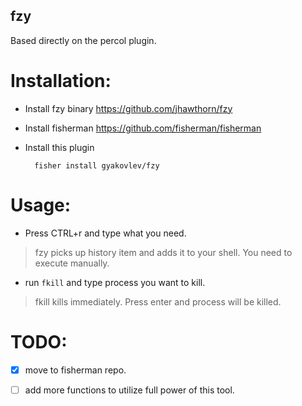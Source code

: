 fzy
----

Based directly on the percol plugin.

# Installation:

- Install fzy binary https://github.com/jhawthorn/fzy
- Install fisherman https://github.com/fisherman/fisherman
- Install this plugin 

        fisher install gyakovlev/fzy

# Usage:

- Press CTRL+r and type what you need.

> fzy picks up history item and adds it to your shell. You need to execute manually.

- run ```fkill``` and type process you want to kill.

> fkill kills immediately. Press enter and process will be killed.

# TODO:
- [x] move to fisherman repo.  

- [ ] add more functions to utilize full power of this tool.  
